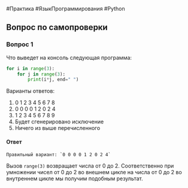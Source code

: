 #Практика #ЯзыкПрограммирования #Python 
## Вопрос по самопроверки

### Вопрос 1

Что выведет на консоль следующая программа:

```python
for i in range(3):
    for j in range(3):
        print(i*j, end=" ")
```

Варианты ответов:

1. 0 1 2 3 4 5 6 7 8
2. 0 0 0 0 1 2 0 2 4
3. 1 2 3 4 5 6 7 8 9
4. Будет сгенерировано исключение
5. Ничего из выше перечисленного
#### Ответ

	Правильный вариант: `0 0 0 0 1 2 0 2 4`

Вызов `range(3)` возвращает числа от 0 до 2. Соответственно при умножении чисел от 0 до 2 во внешнем цикле на числа от 0 до 2 во внутреннем цикле мы получим подобным результат.